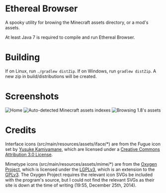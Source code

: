 Ethereal Browser
===============

A spooky utility for browing the Minecraft assets directory, or a mod's assets.

At least Java 7 is required to compile and run Ethereal Browser.

Building
========
If on Linux, run `./gradlew distZip`.
If on Windows, run `gradlew distZip`.
A new zip in build/distributions will be created.


Screenshots
===========
![Home](http://i.imgur.com/GmDjpM4.png)
![Auto-detected Minecraft assets indexes](http://i.imgur.com/3Ltl34N.png)
![Browsing 1.8's assets](http://i.imgur.com/qFScuGB.png)

Credits
=======
Interface icons (src/main/resources/assets/iface/*) are from the Fugue icon set by [Yusuke Kamiyamane](http://p.yusukekamiyamane.com/), which are licensed under a [Creative Commons Attribution 3.0 License](http://creativecommons.org/licenses/by/3.0/).

Mimetype icons (src/main/resources/assets/mime/*) are from the [Oxygen Project](http://www.oxygen-icons.org/), which is licensed under the [LGPLv3](http://www.gnu.org/licenses/lgpl-3.0.txt), which is an extension to the [GPLv3](http://www.gnu.org/licenses/gpl-3.0.txt).
The Oxygen Project requires the relevant icon SVGs be included with the program's source, but I could not find the relevant SVGs as their site is down at the time of writing (19:55, December 25th, 2014).

